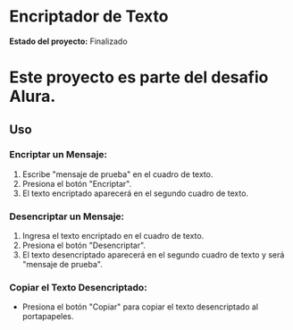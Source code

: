 # Encriptador de Texto

**Estado del proyecto:** Finalizado

# Este proyecto es parte del desafio Alura.

## Uso

### Encriptar un Mensaje:

1. Escribe "mensaje de prueba" en el cuadro de texto.
2. Presiona el botón "Encriptar".
3. El texto encriptado aparecerá en el segundo cuadro de texto.

### Desencriptar un Mensaje:

1. Ingresa el texto encriptado en el cuadro de texto.
2. Presiona el botón "Desencriptar".
3. El texto desencriptado aparecerá en el segundo cuadro de texto y será "mensaje de prueba".

### Copiar el Texto Desencriptado:

- Presiona el botón "Copiar" para copiar el texto desencriptado al portapapeles.
